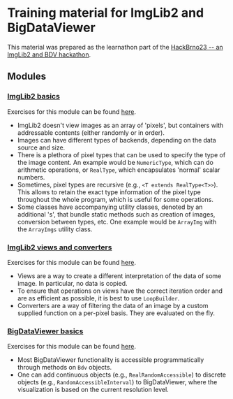 # Training material for ImgLib2 and BigDataViewer

This material was prepared as the learnathon part of the
[HackBrno23 -- an ImgLib2 and BDV hackathon](https://www.ceitec.eu/imglib2-and-bigdataviewer-hackathon-brno/a4534).

## Modules

### [ImgLib2 basics](src/main/java/net/imglib2/brno_learnathon/s1_study_imglib2_basics)

Exercises for this module can be found [here](src/main/java/net/imglib2/brno_learnathon/s2_try_yourself_imglib2).

* ImgLib2 doesn't view images as an array of 'pixels', but containers with addressable contents (either randomly or in order).
* Images can have different types of backends, depending on the data source and size.
* There is a plethora of pixel types that can be used to specify the type of the image content. An example would be `NumericType`, which can do arithmetic operations, or `RealType`, which encapsulates 'normal' scalar numbers.
* Sometimes, pixel types are recursive (e.g., `<T extends RealType<T>>`). This allows to retain the exact type information of the pixel type throughout the whole program, which is useful for some operations.
* Some classes have accompanying utility classes, denoted by an additional 's', that bundle static methods such as creation of images, conversion between types, etc. One example would be `ArrayImg` with the `ArrayImgs` utility class.


### [ImgLib2 views and converters](src/main/java/net/imglib2/brno_learnathon/s3_study_imglib2)

Exercises for this module can be found [here](src/main/java/net/imglib2/brno_learnathon/s4_try_yourself_imglib2).

* Views are a way to create a different interpretation of the data of some image. In particular, no data is copied.
* To ensure that operations on views have the correct iteration order and are as efficient as possible, it is best to use `LoopBuilder`.
* Converters are a way of filtering the data of an image by a custom supplied function on a per-pixel basis. They are evaluated on the fly.


### [BigDataViewer basics](src/main/java/net/imglib2/brno_learnathon/s5_study_bigdataviewer_basics)

Exercises for this module can be found [here](src/main/java/net/imglib2/brno_learnathon/s6_try_yourself_bigdataviewer).

* Most BigDataViewer functionality is accessible programmatically through methods on `Bdv` objects.
* One can add continuous objects (e.g., `RealRandomAccessible`) to discrete objects (e.g., `RandomAccessibleInterval`) to BigDataViewer, where the visualization is based on the current resolution level.
